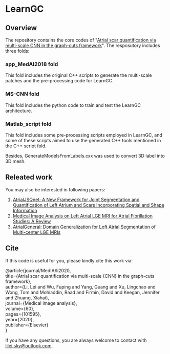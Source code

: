 # LearnGC

## Overview
The repository contains the core codes of "[Atrial scar quantification via multi-scale CNN in the graph-cuts framework](https://www.sciencedirect.com/science/article/pii/S1361841519301355)".
The resposutory includes three folds:
### app_MedAI2018 fold
This fold includes the original C++ scripts to generate the multi-scale patches and the pre-processing code for LearnGC.
### MS-CNN fold
This fold includes the python code to train and test the LearnGC architecture.
### Matlab_script fold
This fold includes some pre-processing scripts employed in LearnGC, and some of these scripts aimed to use the generated C++ tools mentioned in the C++ script fold.

Besides, GenerateModelsFromLabels.cxx was used to convert 3D label into 3D mesh.

## Releated work
You may also be interested in following papers:
1. [AtrialJSQnet: A New Framework for Joint Segmentation and Quantification of Left Atrium and Scars Incorporating Spatial and Shape Information](https://www.sciencedirect.com/science/article/pii/S1361841521003480)
2. [Medical Image Analysis on Left Atrial LGE MRI for Atrial Fibrillation Studies: A Review](https://arxiv.org/pdf/2106.09862.pdf)
3. [AtrialGeneral: Domain Generalization for Left Atrial Segmentation of Multi-center LGE MRIs](https://link.springer.com/chapter/10.1007/978-3-030-87231-1_54)


## Cite
If this code is useful for you, please kindly cite this work via:

@article{journal/MedIA/li2020,  
  title={Atrial scar quantification via multi-scale {CNN} in the graph-cuts framework},  
  author={Li, Lei and Wu, Fuping and Yang, Guang and Xu, Lingchao and Wong, Tom and Mohiaddin, Raad and Firmin, David and Keegan, Jennifer and Zhuang, Xiahai},  
  journal={Medical image analysis},  
  volume={60},  
  pages={101595},   
  year={2020},    
  publisher={Elsevier}  
}


If you have any questions, you are always welcome to contact with lilei.sky@outlook.com.


